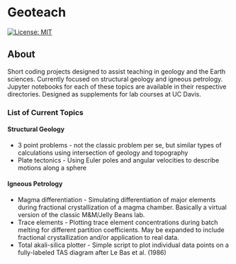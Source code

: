 # Geoteach

[![License: MIT](https://img.shields.io/badge/License-MIT-yellow.svg)](https://opensource.org/licenses/MIT)

## About

Short coding projects designed to assist teaching in geology and the Earth sciences. Currently focused on structural geology and igneous petrology. Jupyter notebooks for each of these topics are available in their respective directories. Designed as supplements for lab courses at UC Davis.

### List of Current Topics ###

#### Structural Geology ####

* 3 point problems - not the classic problem per se, but similar types of calculations using intersection of geology and topography
* Plate tectonics - Using Euler poles and angular velocities to describe motions along a sphere

#### Igneous Petrology ####

* Magma differentiation - Simulating differentiation of major elements during fractional crystallization of a magma chamber. Basically a virtual version of the classic M&M/Jelly Beans lab.
* Trace elements - Plotting trace element concentrations during batch melting for different partition coefficients. May be expanded to include fractional crystallization and/or application to real data.
* Total akali-silica plotter - Simple script to plot individual data points on a fully-labeled TAS diagram after Le Bas et al. (1986)